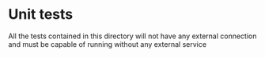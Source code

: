 # Unit tests

All the tests contained in this directory will not have any external connection
and must be capable of running without any external service